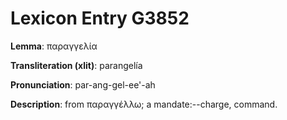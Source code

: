 # Lexicon Entry G3852

**Lemma**: παραγγελία

**Transliteration (xlit)**: parangelía

**Pronunciation**: par-ang-gel-ee'-ah

**Description**:
from παραγγέλλω; a mandate:--charge, command.
